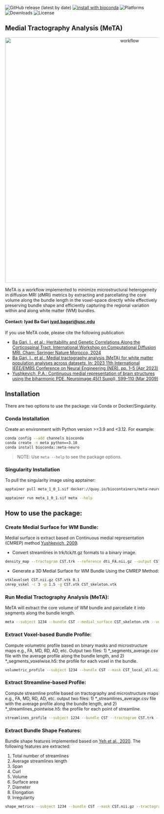 ![GitHub release (latest by date)](https://img.shields.io/github/v/release/bagari/meta?logo=Github)
[![install with bioconda](https://img.shields.io/badge/install%20with-bioconda-brightgreen.svg?style=flat)](http://bioconda.github.io/recipes/meta-neuro/README.html)
![Platforms](https://anaconda.org/bioconda/meta-neuro/badges/platforms.svg)
![Downloads](https://img.shields.io/conda/dn/bioconda/meta-neuro)
![License](https://anaconda.org/bioconda/meta-neuro/badges/license.svg)


## Medial Tractography Analysis (MeTA)

<p align="center">
<img width="800" alt="workflow" src="https://github.com/bagari/meta/blob/main/resources/MeTA_workflow.png">
</p>

MeTA is a workflow implemented to minimize microstructural heterogeneity in diffusion MRI (dMRI) metrics by extracting and parcellating the core volume along the bundle length in the voxel-space directly while effectively preserving bundle shape and efficiently capturing the regional variation within and along white matter (WM) bundles.

#### Contact: Iyad Ba Gari <iyad.bagari@usc.edu>

If you use MeTA code, please cite the following publication:
* [Ba Gari, I., et al.: Heritability and Genetic Correlations Along the Corticospinal Tract. International Workshop on Computational Diffusion MRI. Cham: Springer Nature Morocco, 2024](https://doi.org/10.1007/978-3-031-86920-4_18)
* [Ba Gari, I., et al.: Medial tractography analysis (MeTA) for white matter population analyses across datasets. In: 2023 11th International IEEE/EMBS Conference on Neural Engineering (NER). pp. 1–5 (Apr 2023)](https://doi.org/10.1109/NER52421.2023.10123727)
* [Yushkevich, P.A.: Continuous medial representation of brain structures using the biharmonic PDE. Neuroimage 45(1 Suppl), S99–110 (Mar 2009)](https://doi.org/10.1016/j.neuroimage.2008.10.051)

## Installation

There are two options to use the package: via Conda or Docker/Singularity.

### Conda Installation

Create an environment with Python version >=3.9 and <3.12. For example:

```bash
conda config --add channels bioconda
conda create -n meta python==3.10
conda install bioconda::meta-neuro
```
> NOTE: Use `meta --help` to see the package options.


### Singularity Installation
To pull the singularity image using apptainer:
```bash
apptainer pull meta_1_0_1.sif docker://quay.io/biocontainers/meta-neuro:1.0.1--py311h62e25fe_0

apptainer run meta_1_0_1.sif meta --help
```

## How to use the package:

### Create Medial Surface for WM Bundle:
Medial surface is extract based on Continuous medial representation (CMREP) method [Yushkevich, 2009](https://doi.org/10.1016/j.neuroimage.2008.10.051).
* Convert streamlines in trk/tck/tt.gz formats to a binary image.

```bash
density_map --tractogram CST.trk --reference dti_FA.nii.gz --output CST.nii.gz
```

* Generate a 3D Medial Surface for WM Bundle Using the CMREP Method:

```bash
vtklevelset CST.nii.gz CST.vtk 0.1
cmrep_vskel -c 3 -p 1.5 -g CST.vtk CST_skeleton.vtk
```


### Run Medial Tractography Analysis (MeTA):
MeTA will extract the core volume of WM bundle and parcellate it into segments along the bundle length.
```bash
meta --subject 1234 --bundle CST --medial_surface CST_skeleton.vtk --volume CST.vtk --sbundle CST.trk --mbundle CST_model.trk --transform subject_ANTs0GenericAffine.mat --mask CST.nii.gz --num_segments 15 --output CST
```


### Extract Voxel-based Bundle Profile:
Compute volumetric profile based on binary masks and microstructure maps e.g., FA, MD, RD, AD, etc. Output two files: 1) *_segments_average.csv file with the average profile along the bundle length, and 2) *_segments_voxelwise.h5: the profile for each voxel in the bundle.

```bash
volumetric_profile --subject 1234 --bundle CST --mask CST_local_all.nii.gz --map FA.nii.gz --output /output_folder
```

### Extract Streamline-based Profile:
Compute streamline profile based on tractography and microstructure maps e.g., FA, MD, RD, AD, etc. output two files: 1) *_streamlines_average.csv file with the average profile along the bundle length, and 2) *_streamlines_pointwise.h5: the profile for each point of streamline.

```bash
streamlines_profile --subject 1234 --bundle CST --tractogram CST.trk --mask CST_local_all.nii.gz --map FA.nii.gz --output /output_folder
```


### Extract Bundle Shape Features:
Bundle shape features implemented based on [Yeh et al., 2020](https://doi.org/10.1016/j.neuroimage.2020.117329). The following features are extracted:
1. Total number of streamlines
2. Average streamlines length
3. Span
4. Curl
5. Volume
6. Surface area
7. Diameter
8. Elongation
9. Irregularity

```bash
shape_metrics --subject 1234 --bundle CST --mask CST.nii.gz --tractogram CST.trk --output CST_streamlines_metrics.csv
```
